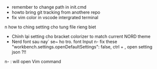 - remember to change path in init.cmd
- howto bring git tracking from anothere repo
- fix vim color in vscode intergrated terminal

n how to ching setting cho tung file rieng biet
- Chỉnh lại setting cho bracket colorizer
    to match current NORD theme
- Nerd font sau nay` se~ ho tro. font Input
n- fix these
      "workbench.settings.openDefaultSettings": false,
      ctrl + , open setting json ?!!

n- : will open Vim command
